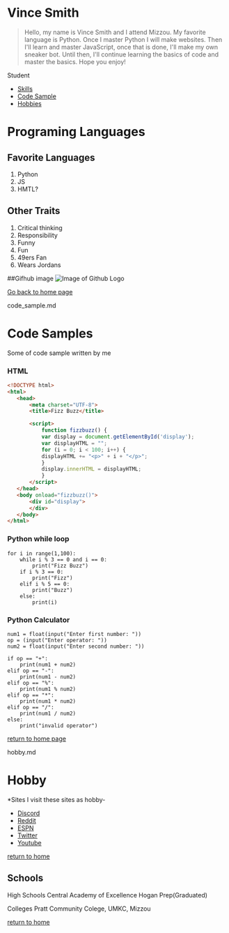 # Vince Smith
> Hello, my name is Vince Smith and I attend Mizzou. My favorite language is Python. Once I master Python I will make websites. Then I'll learn and master JavaScript, once that is done, I'll make my own sneaker bot. Until then, I'll continue learning the basics of code and master the basics. Hope you enjoy!

Student

* [Skills](./skills.md)
* [Code Sample](./code_sample.md)
* [Hobbies](./hobby.md)

# Programing Languages

## Favorite Languages
1. Python
1. JS
1. HMTL?

## Other Traits
1. Critical thinking
1. Responsibility
1. Funny
1. Fun
1. 49ers Fan
1. Wears Jordans

##Gifhub image
![Image of Github Logo](github.png)

[Go back to home page](./README.md)

code_sample.md

# Code Samples

Some of code sample written by me

### HTML
```html
<!DOCTYPE html>
<html>
   <head>
       <meta charset="UTF-8">
       <title>Fizz Buzz</title>

       <script>
           function fizzbuzz() {
           var display = document.getElementById('display');
           var displayHTML = "";
           for (i = 0; i < 100; i++) {
           displayHTML += "<p>" + i + "</p>";
           }
           display.innerHTML = displayHTML;
           }
       </script>
   </head>
   <body onload="fizzbuzz()">
       <div id="display">
       </div>
   </body>
</html>
```

### Python while loop

```
for i in range(1,100):
    while i % 3 == 0 and i == 0:
        print("Fizz Buzz")
    if i % 3 == 0:
        print("Fizz")
    elif i % 5 == 0:
        print("Buzz")
    else:
        print(i)
```
### Python Calculator

```
num1 = float(input("Enter first number: "))
op = (input("Enter operator: "))
num2 = float(input("Enter second number: "))

if op == "+":
    print(num1 + num2)
elif op == "-":
    print(num1 - num2)
elif op == "%":
    print(num1 % num2)
elif op == "*":
    print(num1 * num2)
elif op == "/":
    print(num1 / num2)
else:
    print("invalid operator")
```

[return to home page](./README.md)

hobby.md

# Hobby

*Sites I visit these sites as hobby-
* [Discord](Https://www.discord.com)
* [Reddit](https://www.reddit.com)
* [ESPN](https://www.espn.com)
* [Twitter](https://www.twitter.com)
* [Youtube](https://www.youtube.com)

[return to home](./README.md)

## Schools

High Schools
        Central Academy of Excellence
        Hogan Prep(Graduated)

Colleges
        Pratt Community Colege,
        UMKC,
        Mizzou

[return to home](./README.md)
